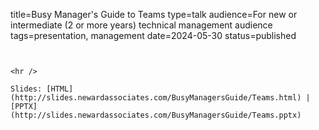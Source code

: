title=Busy Manager's Guide to Teams
type=talk
audience=For new or intermediate (2 or more years) technical management audience
tags=presentation, management
date=2024-05-30
status=published
~~~~~~

    
<hr />

Slides: [HTML](http://slides.newardassociates.com/BusyManagersGuide/Teams.html) | [PPTX](http://slides.newardassociates.com/BusyManagersGuide/Teams.pptx)
